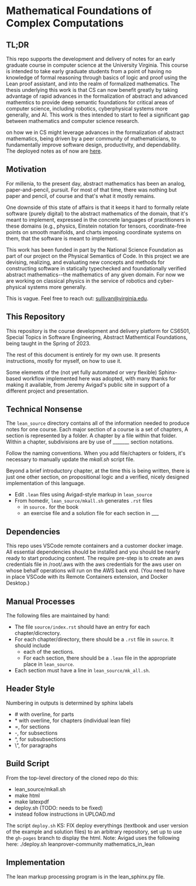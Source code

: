 
Mathematical Foundations of Complex Computations
================================================

TL;DR
-----

This repo supports the development and delivery of notes for an early graduate course in computer science at the University Virginia. This course is intended to take early graduate students from a point of having no knowledge of formal reasoning through basics of logic and proof using the Lean proof assistant, and into the realm of formalized mathematics. The thesis underlying this work is that CS can now benefit greatly by taking advantage of rapid advances in the formalization of abstract and advanced mathemtics to provide deep semantic foundations for critical areas of computer science, including robotics, cyberphysical systems more generally, and AI. This work is thes intended to start to feel a significant gap between mathematics and computer science research.

on how we in CS might leverage advances in the
formalization of abstract mathematics, being driven by
a peer community of mathematicians, to fundamentally
improve software design, productivity, and dependability. 
The deployed notes as of now are [here](https://www.computingfoundations.org).

Motivation
----------

For millenia, to the present day, abstract mathematics
has been an analog, paper-and-pencil, pursuit.  For most
of that time, there was nothing but paper and pencil, of
course and that's what it mostly remains.
 
 
One downside of this state of affairs is that it keeps
it hard to formally relate software (purely digital) to
the abstract mathematics of the domain, that it's meant 
to implement, expressed in the concrete languages of
practitioners in these domains (e.g., physics, Einstein
notation for tensors, coordinate-free points on smooth
manifolds, and charts imposing coordinate systems on them,
that the software is meant to implement.

This work has been funded in part by the National Science Foundation as part of our project on the Physical Semantics
of Code. In this project we are devising, realizing, and 
evaluating new concepts and methods for constructing software
in statically typechecked and foundationally verified abstract
mathematics--the mathematics of any given domain. For now we
are working on classical physics in the service of robotics 
and cyber-physical systems more generally.

This is vague. Feel free to reach out: sullivan@virginia.edu.

This Repository
---------------

This repository is the course development and delivery platform for CS6501, Special Topics in Software Engineering, Abstract Mathemtical Foundations, being taught in the Spring of 2023.

The rest of this document is entirely for my own use. It presents instructions, mostly for myself, on how to use it.

Some elements of the (not yet fully automated or very flexible) Sphinx-based workflow implemented here was adopted, with many thanks for making it available, from Jeremy Avigad's public site in support of a different project and presentation.

Technical Nonsense
------------------

The `lean_source` directory contains all of the information needed to produce notes for one course. Each major section of
a course is a set of chapters, A section is represented by a
folder. A chapter by a file within that folder. Within a chapter,
subdivisions are by use of _______ section notations. 

Follow the naming conventions. When you add file/chapters or 
folders, it's necessary to manually update the *mkall.sh* script 
file.

Beyond a brief introductory chapter, at the time this is being
written, there is just one other section, on propositional logic
and a verified, nicely designed implementation of this language.

- Edit `.lean` files using Avigad-style markup in `lean_source`
- From homedir, `lean_source/mkall.sh` generates `.rst` files 
  - in `source.` for the book
  - an exercise file and a solution file for each section in ___

Dependencies
------------
This repo uses VSCode remote containers and a customer docker
image. All essential dependencies should be installed and you
should be nearly ready to start producing content. The require
pre-step is to create an aws credentials file in /root/.aws with
the aws credentials for the aws user on whose behalf operations
will run on the AWS back end. (You need to have in place VSCode with its Remote Containers extension, and Docker Desktop.)

Manual Processes
----------------

The following files are maintained by hand:
- The file `source/index.rst` should have an entry for each chapter/dicrectory.
- For each chapter/directory, there should be a `.rst` file in `source`. It should include
  - each of the sections.
  - For each section, there should be a `.lean` file in the appropriate place in `lean_source`.
- Each section must have a line in `lean_source/mk_all.sh`.

Header Style
------------

Numbering in outputs is determined by sphinx labels

- \# with overline, for parts
- \* with overline, for chapters (individual lean file)
- \=, for sections
- \-, for subsections
- \^, for subsubsections
- \“, for paragraphs

Build Script
------------

From the top-level directory of the cloned repo do this:

- lean_source/mkall.sh
- make html
- make latexpdf
- deploy.sh (TODO: needs to be fixed)
- instead follow instructions in UPLOAD.md
  
The script `deploy.sh` KS: FIX deploy everythings (textbook
and user version of the example and solution files) to an
arbitrary repository, set up to use the `gh-pages` branch
to display the html. Note: Avigad uses the following here:
./deploy.sh leanprover-community mathematics_in_lean

Implementation
--------------

The lean markup processing program is in the lean_sphinx.py
file.

